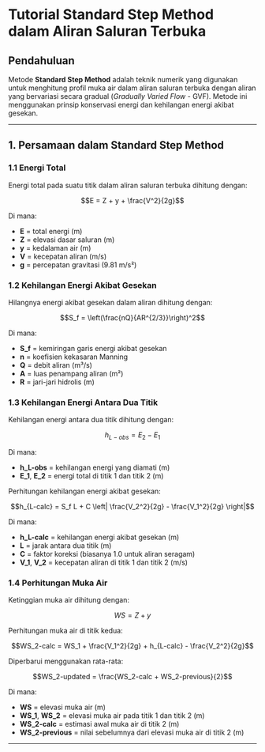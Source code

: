 
# Tutorial Standard Step Method dalam Aliran Saluran Terbuka

## Pendahuluan
Metode **Standard Step Method** adalah teknik numerik yang digunakan untuk menghitung profil muka air dalam aliran saluran terbuka dengan aliran yang bervariasi secara gradual (*Gradually Varied Flow* - GVF). Metode ini menggunakan prinsip konservasi energi dan kehilangan energi akibat gesekan.

---

## 1. Persamaan dalam Standard Step Method
### 1.1 Energi Total
Energi total pada suatu titik dalam aliran saluran terbuka dihitung dengan:
```math
E = Z + y + \frac{V^2}{2g}
```
Di mana:
- **E** = total energi (m)
- **Z** = elevasi dasar saluran (m)
- **y** = kedalaman air (m)
- **V** = kecepatan aliran (m/s)
- **g** = percepatan gravitasi (9.81 m/s²)

### 1.2 Kehilangan Energi Akibat Gesekan
Hilangnya energi akibat gesekan dalam aliran dihitung dengan:
```math
S_f = \left(\frac{nQ}{AR^{2/3}}\right)^2
```
Di mana:
- **S_f** = kemiringan garis energi akibat gesekan
- **n** = koefisien kekasaran Manning
- **Q** = debit aliran (m³/s)
- **A** = luas penampang aliran (m²)
- **R** = jari-jari hidrolis (m)

### 1.3 Kehilangan Energi Antara Dua Titik
Kehilangan energi antara dua titik dihitung dengan:
```math
h_{L-obs} = E_2 - E_1
```
Di mana:
- **h_L-obs** = kehilangan energi yang diamati (m)
- **E_1**, **E_2** = energi total di titik 1 dan titik 2 (m)

Perhitungan kehilangan energi akibat gesekan:
```math
h_{L-calc} = S_f L + C \left| \frac{V_2^2}{2g} - \frac{V_1^2}{2g} \right|
```
Di mana:
- **h_L-calc** = kehilangan energi akibat gesekan (m)
- **L** = jarak antara dua titik (m)
- **C** = faktor koreksi (biasanya 1.0 untuk aliran seragam)
- **V_1**, **V_2** = kecepatan aliran di titik 1 dan titik 2 (m/s)

### 1.4 Perhitungan Muka Air
Ketinggian muka air dihitung dengan:
```math
WS = Z + y
```
Perhitungan muka air di titik kedua:
```math
WS_2-calc = WS_1 + \frac{V_1^2}{2g} + h_{L-calc} - \frac{V_2^2}{2g}
```
Diperbarui menggunakan rata-rata:
```math
WS_2-updated = \frac{WS_2-calc + WS_2-previous}{2}
```
Di mana:
- **WS** = elevasi muka air (m)
- **WS_1**, **WS_2** = elevasi muka air pada titik 1 dan titik 2 (m)
- **WS_2-calc** = estimasi awal muka air di titik 2 (m)
- **WS_2-previous** = nilai sebelumnya dari elevasi muka air di titik 2 (m)

---


